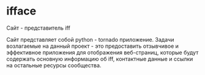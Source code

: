 ifface
======

Сайт - представитель iff

Сайт представляет собой python - tornado приложение. Задачи возлагаемые на данный проект - это предоставить отзывчивое и эффективное приложения для отображения веб-страниц, которые будут содержать основную информацию об iff, контактные данные и ссылки на остальные ресурсы сообщества.
